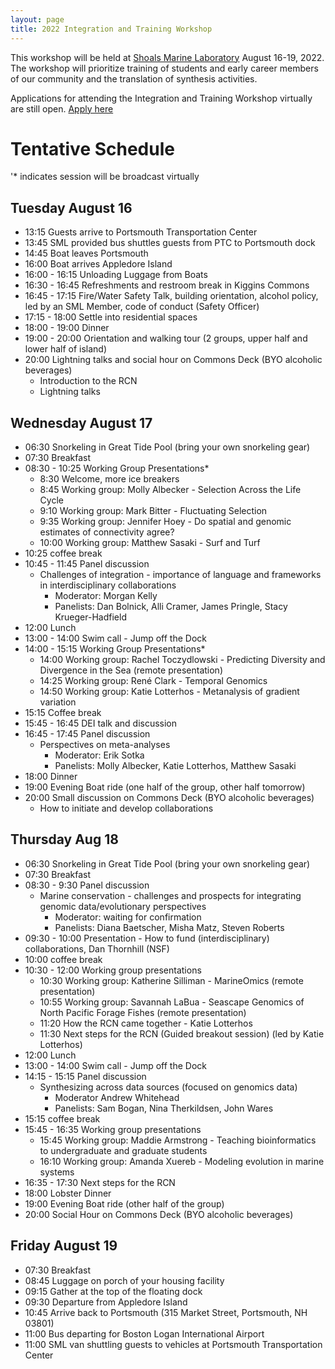```yaml
---
layout: page
title: 2022 Integration and Training Workshop
---
```


This workshop will be held at [Shoals Marine Laboratory](https://www.shoalsmarinelaboratory.org/) August 16-19, 2022. The workshop will prioritize training of students and early career members of our community and the translation of synthesis activities.

Applications for attending the Integration and Training Workshop virtually are still open.  [Apply here](https://docs.google.com/forms/d/e/1FAIpQLSdeYz0-4oakHYKxiZV3zFkucaKC6VLoB-7-uBrN43v6iTzH4Q/viewform)


# Tentative Schedule
'* indicates session will be broadcast virtually

## Tuesday August 16
* 13:15 Guests arrive to Portsmouth Transportation Center 
* 13:45 SML provided bus shuttles guests from PTC to Portsmouth dock 
* 14:45 Boat leaves Portsmouth
* 16:00 Boat arrives Appledore Island 
* 16:00 - 16:15 Unloading Luggage from Boats
* 16:30 - 16:45 Refreshments and restroom break in Kiggins Commons 
* 16:45 - 17:15 Fire/Water Safety Talk, building orientation, alcohol policy, led by an SML Member, code of conduct (Safety Officer)  
* 17:15 - 18:00 Settle into residential spaces 
* 18:00 - 19:00 Dinner 
* 19:00 - 20:00 Orientation and walking tour (2 groups, upper half and lower half of island)
* 20:00 Lightning talks and social hour on Commons Deck (BYO alcoholic beverages)
  * Introduction to the RCN
  * Lightning talks

## Wednesday August 17
* 06:30 Snorkeling in Great Tide Pool (bring your own snorkeling gear)
* 07:30 Breakfast
* 08:30 - 10:25 Working Group Presentations* 
  * 8:30 Welcome, more ice breakers
  * 8:45 Working group: Molly Albecker - Selection Across the Life Cycle
  * 9:10 Working group: Mark Bitter - Fluctuating Selection
  * 9:35 Working group: Jennifer Hoey - Do spatial and genomic estimates of connectivity agree?
  * 10:00 Working group: Matthew Sasaki - Surf and Turf
* 10:25 coffee break
* 10:45 - 11:45 Panel discussion
  * Challenges of integration - importance of language and frameworks in interdisciplinary collaborations
    * Moderator: Morgan Kelly  
    * Panelists: Dan Bolnick, Alli Cramer, James Pringle, Stacy Krueger-Hadfield 
* 12:00 Lunch
* 13:00 - 14:00 Swim call - Jump off the Dock
* 14:00 - 15:15 Working Group Presentations*
  * 14:00 Working group: Rachel Toczydlowski - Predicting Diversity and Divergence in the Sea (remote presentation)
  * 14:25 Working group: René Clark - Temporal Genomics
  * 14:50 Working group: Katie Lotterhos - Metanalysis of gradient variation
* 15:15 Coffee break
* 15:45 - 16:45 DEI talk and discussion
* 16:45 - 17:45 Panel discussion 
  * Perspectives on meta-analyses 
    * Moderator: Erik Sotka
    * Panelists: Molly Albecker, Katie Lotterhos, Matthew Sasaki
 * 18:00 Dinner
 * 19:00 Evening Boat ride (one half of the group, other half tomorrow)
 * 20:00 Small discussion on Commons Deck (BYO alcoholic beverages)
   * How to initiate and develop collaborations 

## Thursday Aug 18 
 * 06:30 Snorkeling in Great Tide Pool (bring your own snorkeling gear)
 * 07:30 Breakfast
 * 08:30 - 9:30 Panel discussion 
   * Marine conservation - challenges and prospects for integrating genomic data/evolutionary perspectives 
     * Moderator: waiting for confirmation
     * Panelists: Diana Baetscher, Misha Matz, Steven Roberts
 * 09:30 - 10:00 Presentation - How to fund (interdisciplinary) collaborations, Dan Thornhill (NSF) 
 * 10:00 coffee break
 * 10:30 - 12:00 Working group presentations
    * 10:30 Working group: Katherine Silliman - MarineOmics (remote presentation) 
    * 10:55 Working group: Savannah LaBua - Seascape Genomics of North Pacific Forage Fishes (remote presentation)
    * 11:20 How the RCN came together - Katie Lotterhos
    * 11:30 Next steps for the RCN (Guided breakout session) (led by Katie Lotterhos) 
 * 12:00 Lunch
 * 13:00 - 14:00 Swim call - Jump off the Dock
 * 14:15 - 15:15 Panel discussion 
   * Synthesizing across data sources (focused on genomics data)
      * Moderator Andrew Whitehead 
      * Panelists: Sam Bogan, Nina Therkildsen, John Wares  
 * 15:15 coffee break
 * 15:45 - 16:35 Working group presentations
   * 15:45 Working group: Maddie Armstrong - Teaching bioinformatics to undergraduate and graduate students 
   * 16:10 Working group: Amanda Xuereb - Modeling evolution in marine systems 
* 16:35 - 17:30 Next steps for the RCN
 * 18:00 Lobster Dinner
 * 19:00 Evening Boat ride (other half of the group)
 * 20:00 Social Hour on Commons Deck (BYO alcoholic beverages)

## Friday August 19 
 * 07:30 Breakfast
 * 08:45 Luggage on porch of your housing facility
 * 09:15 Gather at the top of the floating dock
 * 09:30 Departure from Appledore Island
 * 10:45 Arrive back to Portsmouth (315 Market Street, Portsmouth, NH 03801)
 * 11:00 Bus departing for Boston Logan International Airport
 * 11:00 SML van shuttling guests to vehicles at Portsmouth Transportation Center

